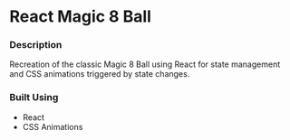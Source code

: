 # React Magic 8 Ball

### Description
Recreation of the classic Magic 8 Ball using React for state management and CSS animations triggered by state changes.

### Built Using
* React
* CSS Animations

